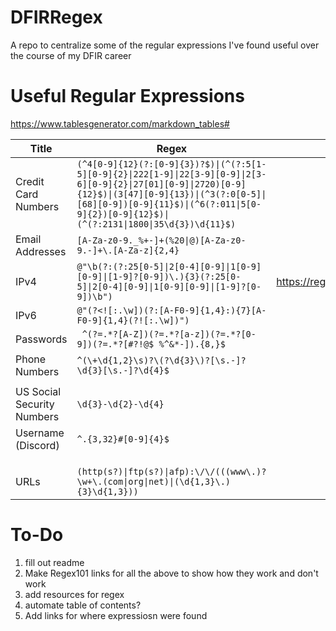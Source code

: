 # DFIRRegex
A repo to centralize some of the regular expressions I've found useful over the course of my DFIR career

# Useful Regular Expressions


https://www.tablesgenerator.com/markdown_tables#

| Title | Regex | Regex101 | Links/Source |
|---|---|---|---|
| Credit Card Numbers | `(^4[0-9]{12}(?:[0-9]{3})?$)\|(^(?:5[1-5][0-9]{2}\|222[1-9]\|22[3-9][0-9]\|2[3-6][0-9]{2}\|27[01][0-9]\|2720)[0-9]{12}$)\|(3[47][0-9]{13})\|(^3(?:0[0-5]\|[68][0-9])[0-9]{11}$)\|(^6(?:011\|5[0-9]{2})[0-9]{12}$)\|(^(?:2131\|1800\|35\d{3})\d{11}$)` |  | https://ihateregex.io/expr/credit-card |
| Email Addresses | `[A-Za-z0-9._%+-]+(%20\|@)[A-Za-z0-9.-]+\.[A-Za-z]{2,4}` |  |  |
| IPv4 | `@"\b(?:(?:25[0-5]\|2[0-4][0-9]\|1[0-9][0-9]\|[1-9]?[0-9])\.){3}(?:25[0-5]\|2[0-4][0-9]\|1[0-9][0-9]\|[1-9]?[0-9])\b")` | https://regex101.com/r/Yj3q6l/1 | https://github.com/EricZimmerman/bstrings/blob/d95a1ad3972ba3857218561a0e1929762ebab65f/bstrings/Program.cs#L876 |
| IPv6 | `@"(?<![:.\w])(?:[A-F0-9]{1,4}:){7}[A-F0-9]{1,4}(?![:.\w])")` |  | https://github.com/EricZimmerman/bstrings/blob/d95a1ad3972ba3857218561a0e1929762ebab65f/bstrings/Program.cs#L877 |
| Passwords | ` ^(?=.*?[A-Z])(?=.*?[a-z])(?=.*?[0-9])(?=.*?[#?!@$ %^&*-]).{8,}$` |  | https://ihateregex.io/expr/password/ |
| Phone Numbers | `^(\+\d{1,2}\s)?\(?\d{3}\)?[\s.-]?\d{3}[\s.-]?\d{4}$` |  | https://ihateregex.io/expr/phone |
|  |  |  |  |
| US Social Security Numbers | `\d{3}-\d{2}-\d{4}` |  |  |
| Username (Discord) | `^.{3,32}#[0-9]{4}$` |  | https://ihateregex.io/expr/discord-username/ |
|  |  |  |  |
|  |  |  |  |
|  |  |  |  |
| URLs | `(http(s?)\|ftp(s?)\|afp):\/\/(((www\.)?\w+\.(com\|org\|net)\|(\d{1,3}\.){3}\d{1,3}))`|  | https://mathiasbynens.be/demo/url-regex https://url.spec.whatwg.org/#parsing |




# To-Do
1. fill out readme
3. Make Regex101 links for all the above to show how they work and don't work
4. add resources for regex
5. automate table of contents?
6. Add links for where expressiosn were found
